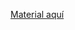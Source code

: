 [Material aquí](https://docs.google.com/presentation/d/e/2PACX-1vQWc29ayX9awba3DUQz7g0fAe2QL54tqFWlW2GnKEf1zRm5Mb44ZE3G7gTByiTh9PQEeimU5-9hUo6C/pub?start=true&loop=true&delayms=3000)